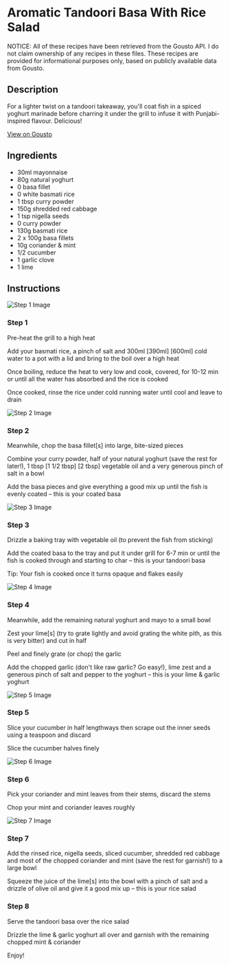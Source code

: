 # Aromatic Tandoori Basa With Rice Salad

NOTICE: All of these recipes have been retrieved from the Gousto API. I do not claim ownership of any recipes in these files. These recipes are provided for informational purposes only, based on publicly available data from Gousto.

## Description

For a lighter twist on a tandoori takeaway, you'll coat fish in a spiced yoghurt marinade before charring it under the grill to infuse it with Punjabi-inspired flavour. Delicious!

[View on Gousto](https://www.gousto.co.uk/recipes/cookbook/aromatic-tandoori-basa-rice-salad)

## Ingredients

- 30ml mayonnaise
- 80g natural yoghurt
- 0 basa fillet
- 0 white basmati rice
- 1 tbsp curry powder
- 150g shredded red cabbage
- 1 tsp nigella seeds
- 0 curry powder
- 130g basmati rice
- 2 x 100g basa fillets
- 10g coriander & mint
- 1/2 cucumber
- 1 garlic clove
- 1 lime

## Instructions

![Step 1 Image](https://production-media.gousto.co.uk/cms/recipe-step-image/Step-1-1626173487791-x200.jpg)

### Step 1

Pre-heat the grill to a high heat

Add your basmati rice, a pinch of salt and 300ml <span class="text-purple">[390ml]</span> <span class="text-danger">[600ml]</span> cold water to a pot with a lid and bring to the boil over a high heat

Once boiling, reduce the heat to very low and cook, covered, for 10-12 min or until all the water has absorbed and the rice is cooked

Once cooked, rinse the rice under cold running water until cool and leave to drain

![Step 2 Image](https://production-media.gousto.co.uk/cms/recipe-step-image/step-2-1626173497520-x200.jpg)

### Step 2

Meanwhile, chop the basa fillet[s] into large, bite-sized pieces

Combine your curry powder, half of your natural yoghurt (save the rest for later!), 1 tbsp <span class="text-purple">[1 1/2 tbsp]</span> <span class="text-danger">[2 tbsp]</span> vegetable oil and a very generous pinch of salt in a bowl

Add the basa pieces and give everything a good mix up until the fish is evenly coated – this is your coated basa

![Step 3 Image](https://production-media.gousto.co.uk/cms/recipe-step-image/step-3-1626173514941-x200.jpg)

### Step 3

Drizzle a baking tray with vegetable oil (to prevent the fish from sticking)

Add the coated basa to the tray and put it under grill for 6-7 min or until the fish is cooked through and starting to char – this is your tandoori basa

Tip: Your fish is cooked once it turns opaque and flakes easily

![Step 4 Image](https://production-media.gousto.co.uk/cms/recipe-step-image/Step-4-1626173559483-x200.jpg)

### Step 4

Meanwhile, add the remaining natural yoghurt and mayo to a small bowl

Zest your lime[s]<span class="text-danger"> </span>(try to grate lightly and avoid grating the white pith, as this is very bitter) and cut in half

Peel and finely grate (or chop) the garlic

Add the chopped garlic (don't like raw garlic? Go easy!), lime zest and a generous pinch of salt and pepper to the yoghurt – this is your lime & garlic yoghurt

![Step 5 Image](https://production-media.gousto.co.uk/cms/recipe-step-image/Step-5-1626173595076-x200.jpg)

### Step 5

Slice your cucumber in half lengthways then scrape out the inner seeds using a teaspoon and discard

Slice the cucumber halves finely

![Step 6 Image](https://production-media.gousto.co.uk/cms/recipe-step-image/Step-6-1626173590507-x200.jpg)

### Step 6

Pick your coriander and mint leaves from their stems, discard the stems

Chop your mint and coriander leaves roughly

![Step 7 Image](https://production-media.gousto.co.uk/cms/recipe-step-image/Step-7-1626173604576-x200.jpg)

### Step 7

Add the rinsed rice, nigella seeds, sliced cucumber, shredded red cabbage and most of the chopped coriander and mint (save the rest for garnish!) to a large bowl

Squeeze the juice of the lime[s] into the bowl with a pinch of salt and a drizzle of olive oil and give it a good mix up – this is your rice salad

### Step 8

Serve the tandoori basa over the rice salad

Drizzle the lime & garlic yoghurt all over and garnish with the remaining chopped mint & coriander

Enjoy!

